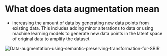 # What does data augmentation mean 
-  increasing the amount of data by generating new data points from existing data. This includes adding minor alterations to data or using machine learning models to generate new data points in the latent space of original data to amplify the dataset

![Data-augmentation-using-semantic-preserving-transformation-for-SBIR](https://user-images.githubusercontent.com/104658866/194749899-899149f8-9bd6-4ebf-b1fc-5fbd6169963e.png)

